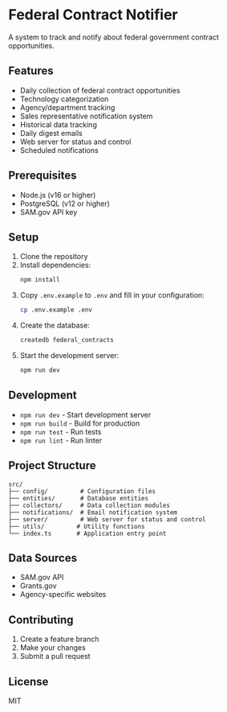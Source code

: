 # Federal Contract Notifier

A system to track and notify about federal government contract opportunities.

## Features

- Daily collection of federal contract opportunities
- Technology categorization
- Agency/department tracking
- Sales representative notification system
- Historical data tracking
- Daily digest emails
- Web server for status and control
- Scheduled notifications

## Prerequisites

- Node.js (v16 or higher)
- PostgreSQL (v12 or higher)
- SAM.gov API key

## Setup

1. Clone the repository
2. Install dependencies:
   ```bash
   npm install
   ```
3. Copy `.env.example` to `.env` and fill in your configuration:
   ```bash
   cp .env.example .env
   ```
4. Create the database:
   ```bash
   createdb federal_contracts
   ```
5. Start the development server:
   ```bash
   npm run dev
   ```

## Development

- `npm run dev` - Start development server
- `npm run build` - Build for production
- `npm run test` - Run tests
- `npm run lint` - Run linter

## Project Structure

```
src/
├── config/         # Configuration files
├── entities/       # Database entities
├── collectors/     # Data collection modules
├── notifications/  # Email notification system
├── server/         # Web server for status and control
├── utils/         # Utility functions
└── index.ts       # Application entry point
```

## Data Sources

- SAM.gov API
- Grants.gov
- Agency-specific websites

## Contributing

1. Create a feature branch
2. Make your changes
3. Submit a pull request

## License

MIT 